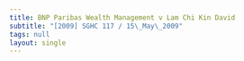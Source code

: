 ```yaml
---
title: BNP Paribas Wealth Management v Lam Chi Kin David
subtitle: "[2009] SGHC 117 / 15\_May\_2009"
tags: null
layout: single
---
```


